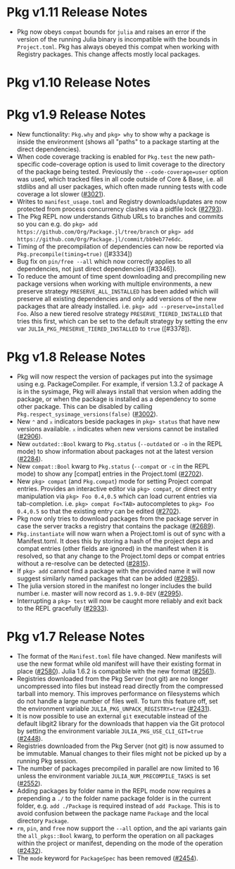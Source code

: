 Pkg v1.11 Release Notes
=======================

- Pkg now obeys `compat` bounds for `julia` and raises an error if the version of the running Julia binary is incompatible with the bounds in `Project.toml`.
  Pkg has always obeyed this compat when working with Registry packages. This change affects mostly local packages.

Pkg v1.10 Release Notes
=======================

Pkg v1.9 Release Notes
=======================

- New functionality: `Pkg.why` and `pkg> why` to show why a package is inside the environment (shows all "paths" to a package starting at the direct dependencies).
- When code coverage tracking is enabled for `Pkg.test` the new path-specific code-coverage option is used to limit coverage
  to the directory of the package being tested. Previously the `--code-coverage=user` option was used, which tracked files
  in all code outside of Core & Base, i.e. all stdlibs and all user packages, which often made running tests with
  code coverage a lot slower ([#3021]).
- Writes to `manifest_usage.toml` and Registry downloads/updates are now protected from process concurrency clashes via
  a pidfile lock ([#2793]).
- The Pkg REPL now understands Github URLs to branches and commits so you can e.g. do `pkg> add https://github.com/Org/Package.jl/tree/branch`
  or `pkg> add https://github.com/Org/Package.jl/commit/bb9eb77e6dc`.
- Timing of the precompilation of dependencies can now be reported via `Pkg.precompile(timing=true)` ([#3334])
- Bug fix on `pin/free --all` which now correctly applies to all dependencies, not just direct dependencies ([#3346]).
- To reduce the amount of time spent downloading and precompiling new package versions when working with multiple
  environments, a new preserve strategy `PRESERVE_ALL_INSTALLED` has been added which will preserve all existing
  dependencies and only add versions of the new packages that are already installed. i.e. `pkg> add --preserve=installed Foo`.
  Also a new tiered resolve strategy `PRESERVE_TIERED_INSTALLED` that tries this first, which can be set to the default
  strategy by setting the env var `JULIA_PKG_PRESERVE_TIERED_INSTALLED` to `true` ([#3378]).

Pkg v1.8 Release Notes
======================

- Pkg will now respect the version of packages put into the sysimage using e.g. PackageCompiler. For example,
  if version 1.3.2 of package A is in the sysimage, Pkg will always install that version when adding the package,
  or when the package is installed as a dependency to some other package. This can be disabled by calling
  `Pkg.respect_sysimage_versions(false)` ([#3002]).
- New `⌃` and `⌅` indicators beside packages in `pkg> status` that have new versions available.
  `⌅` indicates when new versions cannot be installed ([#2906]).
- New `outdated::Bool` kwarg to `Pkg.status` (`--outdated` or `-o` in the REPL mode) to show
  information about packages not at the latest version ([#2284]).
- New `compat::Bool` kwarg to `Pkg.status` (`--compat` or `-c` in the REPL mode) to show any [compat]
  entries in the Project.toml ([#2702]).
- New `pkg> compat` (and `Pkg.compat`) mode for setting Project compat entries. Provides an interactive editor
  via `pkg> compat`, or direct entry manipulation via `pkg> Foo 0.4,0.5` which can load current entries via tab-completion.
  i.e. `pkg> compat Fo<TAB>` autocompletes to `pkg> Foo 0.4,0.5` so that the existing entry can be edited ([#2702]).
- Pkg now only tries to download packages from the package server in case the server tracks a registry that contains
  the package ([#2689]).
- `Pkg.instantiate` will now warn when a Project.toml is out of sync with a Manifest.toml. It does this by storing a hash
  of the project deps and compat entries (other fields are ignored) in the manifest when it is resolved, so that any change
  to the Project.toml deps or compat entries without a re-resolve can be detected ([#2815]).
- If `pkg> add` cannot find a package with the provided name it will now suggest similarly named packages that can be added ([#2985]).
- The julia version stored in the manifest no longer includes the build number i.e. master will now record as `1.9.0-DEV` ([#2995]).
- Interrupting a `pkg> test` will now be caught more reliably and exit back to the REPL gracefully ([#2933]).

Pkg v1.7 Release Notes
======================

- The format of the `Manifest.toml` file have changed. New manifests will use
  the new format while old manifest will have their existing format in place ([#2580]).
  Julia 1.6.2 is compatible with the new format ([#2561]).
- Registries downloaded from the Pkg Server (not git) are no longer uncompressed into files but instead read directly from the compressed tarball into memory. This improves performance on
  filesystems which do not handle a large number of files well. To turn this feature off, set the environment variable `JULIA_PKG_UNPACK_REGISTRY=true` ([#2431]).
- It is now possible to use an external `git` executable instead of the default libgit2 library for
  the downloads that happen via the Git protocol by setting the environment variable `JULIA_PKG_USE_CLI_GIT=true` ([#2448]).
- Registries downloaded from the Pkg Server (not git) is now assumed to be immutable. Manual changes to their files might not be picked up by a running Pkg session.
- The number of packages precompiled in parallel are now limited to 16 unless the
  environment variable `JULIA_NUM_PRECOMPILE_TASKS` is set ([#2552]).
- Adding packages by folder name in the REPL mode now requires a prepending a `./` to the folder name package folder is in the current folder, e.g. `add ./Package` is required instead of `add Package`. This is to avoid confusion between the package name `Package` and the local directory `Package`.
- `rm`, `pin`, and `free` now support the `--all` option, and the api variants gain the `all_pkgs::Bool` kwarg, to perform the operation on all packages within the project or manifest, depending on the mode of the operation ([#2432]).
- The `mode` keyword for `PackageSpec` has been removed ([#2454]).

<!--- Generated by NEWS-update.jl --->
[#2284]: https://github.com/JuliaLang/Pkg.jl/issues/2284
[#2431]: https://github.com/JuliaLang/Pkg.jl/issues/2431
[#2432]: https://github.com/JuliaLang/Pkg.jl/issues/2432
[#2448]: https://github.com/JuliaLang/Pkg.jl/issues/2448
[#2454]: https://github.com/JuliaLang/Pkg.jl/issues/2454
[#2552]: https://github.com/JuliaLang/Pkg.jl/issues/2552
[#2561]: https://github.com/JuliaLang/Pkg.jl/issues/2561
[#2580]: https://github.com/JuliaLang/Pkg.jl/issues/2580
[#2689]: https://github.com/JuliaLang/Pkg.jl/issues/2689
[#2702]: https://github.com/JuliaLang/Pkg.jl/issues/2702
[#2793]: https://github.com/JuliaLang/Pkg.jl/issues/2793
[#2815]: https://github.com/JuliaLang/Pkg.jl/issues/2815
[#2906]: https://github.com/JuliaLang/Pkg.jl/issues/2906
[#2933]: https://github.com/JuliaLang/Pkg.jl/issues/2933
[#2985]: https://github.com/JuliaLang/Pkg.jl/issues/2985
[#2995]: https://github.com/JuliaLang/Pkg.jl/issues/2995
[#3002]: https://github.com/JuliaLang/Pkg.jl/issues/3002
[#3021]: https://github.com/JuliaLang/Pkg.jl/issues/3021
